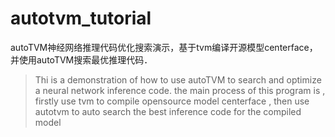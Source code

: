 # autotvm_tutorial
autoTVM神经网络推理代码优化搜索演示，基于tvm编译开源模型centerface，并使用autoTVM搜索最优推理代码．

> Thi is a demonstration of how to use autoTVM to search and optimize a neural network inference code. the main process of this program is , firstly use tvm to compile opensource model centerface , then use autotvm to auto search the best inference code for the compiled model


